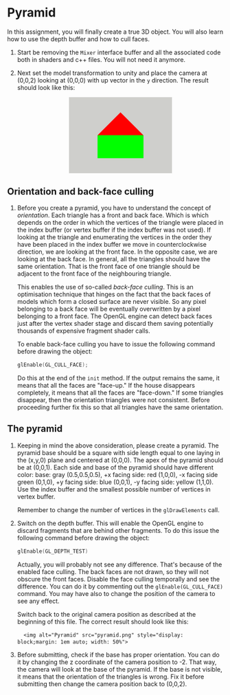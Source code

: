 # Pyramid

In this assignment, you will finally create a true 3D object.
You will also learn how to use the depth buffer and how to cull faces.

1. Start be removing the `Mixer` interface buffer and all the associated code both in shaders and c++ files.
   You will not need it anymore.

2. Next set the model transformation to unity and place the camera at (0,0,2) looking at (0,0,0) with up vector
   in the `y` direction. The result should look like this:

   <img alt="House" src="house1.png" style="display: block;margin: 1em auto; width: 50%">

## Orientation and back-face culling

1. Before you create a pyramid, you have to understand the concept of _orientation_. Each triangle has a front and back
   face. Which is which depends on the order in which the vertices of the triangle were placed in the index buffer (or
   vertex buffer if the index buffer was not used). If looking at the triangle and enumerating the vertices in the order
   they have been placed in the index buffer we move in counterclockwise direction, we are looking at the front face. In
   the opposite case, we are looking at the back face. In general, all the triangles should have the same orientation.
   That is
   the front face of one triangle should be adjacent to the front face of the neighbouring triangle.

   This enables the use of so-called _back-face culling_. This is an optimisation technique that hinges on the fact that
   the back faces of models which form a closed surface are never visible. So any pixel belonging to a back face will be
   eventually overwritten by a pixel belonging to a front face. The OpenGL engine can detect back faces just after the
   vertex shader stage and discard them saving potentially thousands of expensive fragment shader calls.

   To enable back-face culling you have to issue the following command before drawing the object:
    ```c++
    glEnable(GL_CULL_FACE);
   ```
   Do this at the end of the `init` method.
   If the output remains the same, it means that all the faces are "face-up."
   If the house disappears completely, it means that all the faces are "face-down."
   If some triangles disappear, then
   the orientation triangles were not consistent.
   Before proceeding further fix this so that all triangles have the same orientation.

## The pyramid

1. Keeping in mind the above consideration, please create a pyramid.
   The pyramid base should be a square with side length equal to one laying in the (x,y,0) plane and centered at
   (0,0,0).
   The apex of the pyramid should be at (0,0,1). Each side
   and base of the pyramid should have different color:
   base: gray (0.5,0.5,0.5),
   +x facing side: red (1,0,0),
   -x facing side green (0,1,0),
   +y facing side: blue (0,0,1),
   -y facing side: yellow (1,1,0).
   Use the index buffer and the smallest possible number of vertices in vertex buffer.

   Remember to change the number of vertices in the `glDrawElements` call.

2. Switch on the depth buffer. This will enable the OpenGL engine to discard fragments that are behind other fragments.
   To do this issue the following command before drawing the object:

   ```c++
   glEnable(GL_DEPTH_TEST)
   ```

   Actually, you will probably not see any difference. That's because of the enabled face culling. The back faces are
   not
   drawn, so they will not obscure the front faces.
   Disable the face culling temporally and see the difference. You can do it by commenting out
   the `glEnable(GL_CULL_FACE)`
   command. You may have also to change the position of the camera to see any effect.

   Switch back to the original camera position as described at the beginning of this file.
   The correct result should look like this:

         <img alt="Pyramid" src="pyramid.png" style="display: block;margin: 1em auto; width: 50%">

3. Before submitting, check if the base has proper orientation.
   You can do it by changing the z coordinate of the camera
   position to -2.
   That way, the camera will look at the base of the pyramid.
   If the base is not visible, it means that the orientation of the triangles is wrong.
   Fix it before submitting then change the camera position back to (0,0,2).





